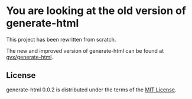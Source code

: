 # You are looking at the old version of generate-html

This project has been rewritten from scratch.

The new and improved version of generate-html can be found at [gvx/generate-html](https://github.com/gvx/generate-html).

## License

generate-html 0.0.2 is distributed under the terms of the
[MIT License](https://choosealicense.com/licenses/mit).
